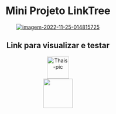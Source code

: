 <h1 align= center> Mini Projeto LinkTree</h1>
<div align = center >
<a  href="https://ibb.co/GTfzVMZ"><img src="https://i.ibb.co/TLD9H0Q/imagem-2022-11-25-014815725.png" alt="imagem-2022-11-25-014815725" border="0" /></a>
</div>
<h2 align="center" >Link para visualizar e testar</h2>
 
<div align="center">
<img align="center" height="60" width="60" alt="Thais-pic" title="Thais-pic" src="https://i.pinimg.com/originals/b6/fd/18/b6fd1893a54478eb393d13c5d1994ef7.gif" />
</div>
<div align="center">

<a href="https://links-thaisalessandra.vercel.app" target="_blank">
  <img height="80" src="https://mestreacasa.gva.es/c/document_library/get_file?folderId=500027157917&name=DLFE-2489922.gif"/></img>
  </a>
</div>
